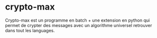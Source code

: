 # crypto-max
Crypto-max est un programme en batch + une extension en python qui permet de crypter des messages avec un algorithme universel retrouver dans tout les languages.
